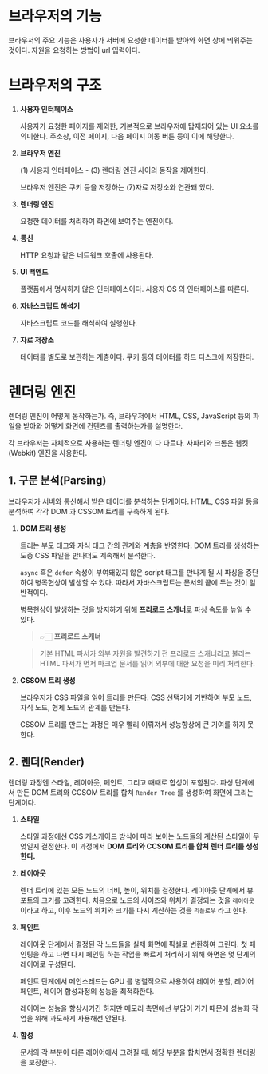 # 브라우저의 기능

브라우저의 주요 기능은 사용자가 서버에 요청한 데이터를 받아와 화면 상에 띄워주는 것이다. 자원을 요청하는 방법이 url 입력이다.

# 브라우저의 구조

1. **사용자 인터페이스**

   사용자가 요청한 페이지를 제외한, 기본적으로 브라우저에 탑재되어 있는 UI 요소를 의미한다. 주소창, 이전 페이지, 다음 페이지 이동 버튼 등이 이에 해당한다.

2. **브라우저 엔진**

   (1) 사용자 인터페이스 - (3) 렌더링 엔진 사이의 동작을 제어한다.

   브라우저 엔진은 쿠키 등을 저장하는 (7)자료 저장소와 연관돼 있다.

3. **렌더링 엔진**

   요청한 데이터를 처리하여 화면에 보여주는 엔진이다.

4. **통신**

   HTTP 요청과 같은 네트워크 호출에 사용된다.

5. **UI 백엔드**

   플랫폼에서 명시하지 않은 인터페이스이다. 사용자 OS 의 인터페이스를 따른다.

6. **자바스크립트 해석기**

   자바스크립트 코드를 해석하여 실행한다.

7. **자료 저장소**

   데이터를 별도로 보관하는 계층이다. 쿠키 등의 데이터를 하드 디스크에 저장한다.

# 렌더링 엔진

렌더링 엔진이 어떻게 동작하는가. 즉, 브라우저에서 HTML, CSS, JavaScript 등의 파일을 받아와 어떻게 화면에 컨텐츠를 출력하는가를 설명한다.

각 브라우저는 자체적으로 사용하는 렌더링 엔진이 다 다르다. 사파리와 크롬은 웹킷(Webkit) 엔진을 사용한다.

## 1. 구문 분석(Parsing)

브라우저가 서버와 통신해서 받은 데이터를 분석하는 단계이다. HTML, CSS 파일 등을 분석하여 각각 DOM 과 CSSOM 트리를 구축하게 된다.

1. **DOM 트리 생성**

   트리는 부모 태그와 자식 태그 간의 관계와 계층을 반영한다. DOM 트리를 생성하는 도중 CSS 파일을 만나더도 계속해서 분석한다.

   `async` 혹은 `defer` 속성이 부여돼있지 않은 script 태그를 만나게 될 시 파싱을 중단하여 병목현상이 발생할 수 있다. 따라서 자바스크립트는 문서의 끝에 두는 것이 일반적이다.

   병목현상이 발생하는 것을 방지하기 위해 **프리로드 스캐너**로 파싱 속도를 높일 수 있다.

   > 👉🏻 **프리로드 스캐너**

   > 기본 HTML 파서가 외부 자원을 발견하기 전 프리로드 스캐너라고 불리는 HTML 파서가 먼저 마크업 문서를 읽어 외부에 대한 요청을 미리 처리한다.

2. **CSSOM 트리 생성**

   브라우저가 CSS 파일을 읽어 트리를 만든다. CSS 선택기에 기반하여 부모 노드, 자식 노드, 형제 노드의 관계를 만든다.

   CSSOM 트리를 만드는 과정은 매우 빨리 이뤄져서 성능향상에 큰 기여를 하지 못한다.

## 2. 렌더(Render)

렌더링 과정엔 스타일, 레이아웃, 페인트, 그리고 때때로 합성이 포함된다. 파싱 단계에서 만든 DOM 트리와 CCSOM 트리를 합쳐 `Render Tree` 를 생성하여 화면에 그리는 단계이다.

1. **스타일**

   스타일 과정에선 CSS 캐스케이드 방식에 따라 보이는 노드들의 계산된 스타일이 무엇일지 결정한다.
   이 과정에서 **DOM 트리와 CCSOM 트리를 합쳐 렌더 트리를 생성한다.**

2. **레이아웃**

   렌더 트리에 있는 모든 노드의 너비, 높이, 위치를 결정한다. 레이아웃 단계에서 뷰 포트의 크기를 고려한다.
   처음으로 노드의 사이즈와 위치가 결정되는 것을 `레이아웃` 이라고 하고, 이후 노드의 위치와 크기를 다시 계산하는 것을 `리플로우` 라고 한다.

3. **페인트**

   레이아웃 단계에서 결정된 각 노드들을 실제 화면에 픽셀로 변환하여 그린다. 첫 페인팅을 하고 나면 다시 페인팅 하는 작업을 빠르게 처리하기 위해 화면은 몇 단계의 레이어로 구성된다.

   페인트 단계에서 메인스레드는 GPU 를 병렬적으로 사용하여 레이어 분할, 레이어 페인트, 레이어 합성과정의 성능을 최적화한다.

   레이어는 성능을 향상시키긴 하지만 메모리 측면에선 부담이 가기 때문에 성능화 작업을 위해 과도하게 사용해선 안된다.

4. **합성**

   문서의 각 부분이 다른 레이어에서 그려질 때, 해당 부분을 합치면서 정확한 렌더링을 보장한다.
